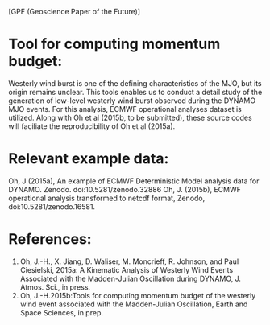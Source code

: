 [GPF (Geoscience Paper of the Future)]

Tool for computing momentum budget:
===================================
Westerly wind burst is one of the defining characteristics of the MJO, but its origin remains unclear. This tools enables us to conduct a detail study of the generation of low-level westerly wind burst observed during the DYNAMO MJO events. For this analysis, ECMWF operational analyses dataset is utilized. Along with Oh et al (2015b, to be submitted), these source codes will faciliate the reproducibility of Oh et al (2015a).

Relevant example data: 
===================================
Oh, J (2015a), An example of ECMWF Deterministic Model analysis data for DYNAMO. Zenodo. doi:10.5281/zenodo.32886
Oh, J. (2015b), ECMWF operational analysis transformed to netcdf format, Zenodo,  doi:10.5281/zenodo.16581.

References:
===================================
1. Oh, J.-H., X. Jiang, D. Waliser, M. Moncrieff, R. Johnson, and Paul Ciesielski, 2015a: A Kinematic Analysis of Westerly Wind Events Associated with the Madden-Julian Oscillation during DYNAMO, J. Atmos. Sci., in press.
2. Oh, J.-H.2015b:Tools for computing momentum budget of the westerly wind event associated with the Madden-Julian Oscillation, Earth and Space Sciences, in prep.

